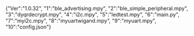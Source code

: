 {"Ver":"1.0.32",
"1":"ble_advertising.mpy",
"2":"ble_simple_peripheral.mpy",
"3":"dyqrdecrypt.mpy",
"4":"i2c.mpy",
"5":"ledtest.mpy",
"6":"main.py",
"7":"myi2c.mpy",
"8":"myuartwigand.mpy",
"9":"myuart.mpy",
"10":"config.json"}
